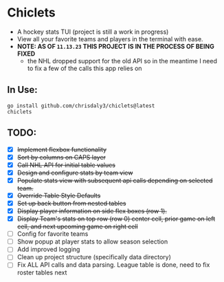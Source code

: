 # Chiclets
- A hockey stats TUI (project is still a work in progress)
- View all your favorite teams and players in the terminal with ease.
- **NOTE: AS OF `11.13.23` THIS PROJECT IS IN THE PROCESS OF BEING FIXED**
    - the NHL dropped support for the old API so in the meantime I need to fix a few of the calls this app relies on

## In Use:
```
go install github.com/chrisdaly3/chiclets@latest
chiclets
```

## TODO:
- [x] ~~Implement flexbox functionality~~
- [x] ~~Sort by columns on CAPS layer~~
- [x] ~~Call NHL API for initial table values~~
- [x] ~~Design and configure stats by team view~~
- [x] ~~Populate stats view with subsequent api calls depending on selected team.~~
- [x] ~~Override Table Style Defaults~~
- [x] ~~Set up back button from nested tables~~
- [x] ~~Display player information on side flex boxes (row 1).~~
- [x] ~~Display Team's stats on top row (row 0) center cell, prior game on left cell, and next upcoming game on right cell~~
- [ ] Config for favorite teams
- [ ] Show popup at player stats to allow season selection
- [ ] Add improved logging
- [ ] Clean up project structure (specifically data directory) 
- [ ] Fix ALL API calls and data parsing. League table is done, need to fix roster tables next
